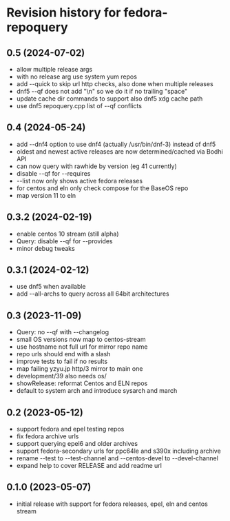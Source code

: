 # Revision history for fedora-repoquery

## 0.5 (2024-07-02)
- allow multiple release args
- with no release arg use system yum repos
- add --quick to skip url http checks, also done when multiple releases
- dnf5 --qf does not add "\n" so we do it if no trailing "space"
- update cache dir commands to support also dnf5 xdg cache path
- use dnf5 repoquery.cpp list of --qf conflicts

## 0.4 (2024-05-24)
- add --dnf4 option to use dnf4 (actually /usr/bin/dnf-3) instead of dnf5
- oldest and newest active releases are now determined/cached via Bodhi API
- can now query with rawhide by version (eg 41 currently)
- disable --qf for --requires
- --list now only shows active fedora releases
- for centos and eln only check compose for the BaseOS repo
- map version 11 to eln

## 0.3.2 (2024-02-19)
- enable centos 10 stream (still alpha)
- Query: disable --qf for --provides
- minor debug tweaks

## 0.3.1 (2024-02-12)
- use dnf5 when available
- add --all-archs to query across all 64bit architectures

## 0.3 (2023-11-09)
- Query: no --qf with --changelog
- small OS versions now map to centos-stream
- use hostname not full url for mirror repo name
- repo urls should end with a slash
- improve tests to fail if no results
- map failing yzyu.jp http/3 mirror to main one
- development/39 also needs os/
- showRelease: reformat Centos and ELN repos
- default to system arch and introduce sysarch and march

## 0.2 (2023-05-12)
- support fedora and epel testing repos
- fix fedora archive urls
- support querying epel6 and older archives
- support fedora-secondary urls for ppc64le and s390x including archive
- rename --test to --test-channel and --centos-devel to --devel-channel
- expand help to cover RELEASE and add readme url

## 0.1.0 (2023-05-07)
- initial release with support for fedora releases, epel, eln and centos stream
